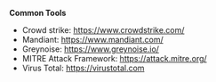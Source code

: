 


**Common Tools**


- Crowd strike: https://www.crowdstrike.com/
- Mandiant: https://www.mandiant.com/
- Greynoise: https://www.greynoise.io/
- MITRE Attack Framework: https://attack.mitre.org/
- Virus Total: https://virustotal.com

